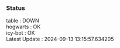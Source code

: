 ### Status


table : DOWN  
hogwarts : OK  
icy-bot : OK  
Latest Update : 2024-09-13 13:15:57.634205
